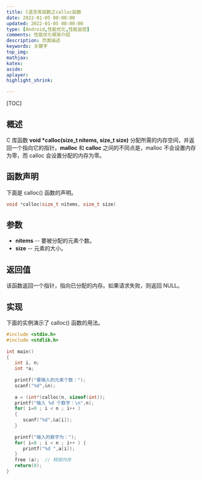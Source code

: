 ```yaml
---
title: C语言库函数之calloc函数
date: 2022-01-05 00:00:00
updated: 2022-01-05 00:00:00
type: [Android,性能优化,性能监控]
comments: 性能优化框架介绍
description: 页面描述
keywords: 关键字
top_img:
mathjax:
katex:
aside:
aplayer:
highlight_shrink:

---
```


[TOC]



## 概述

C 库函数 **void \*calloc(size_t nitems, size_t size)** 分配所需的内存空间，并返回一个指向它的指针。**malloc** 和 **calloc** 之间的不同点是，malloc 不会设置内存为零，而 calloc 会设置分配的内存为零。



## 函数声明

下面是 calloc() 函数的声明。

```c
void *calloc(size_t nitems, size_t size)
```

## 参数

- **nitems** -- 要被分配的元素个数。
- **size** -- 元素的大小。

## 返回值

该函数返回一个指针，指向已分配的内存。如果请求失败，则返回 NULL。

## 实现

下面的实例演示了 calloc() 函数的用法。

```c
#include <stdio.h>
#include <stdlib.h>
 
int main()
{
   int i, n;
   int *a;
 
   printf("要输入的元素个数：");
   scanf("%d",&n);
 
   a = (int*)calloc(n, sizeof(int));
   printf("输入 %d 个数字：\n",n);
   for( i=0 ; i < n ; i++ ) 
   {
      scanf("%d",&a[i]);
   }
 
   printf("输入的数字为：");
   for( i=0 ; i < n ; i++ ) {
      printf("%d ",a[i]);
   }
   free (a);  // 释放内存
   return(0);
}
```


